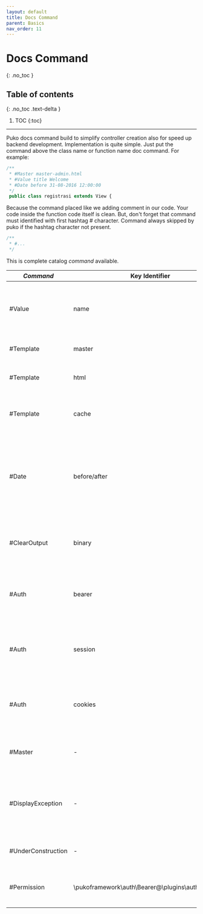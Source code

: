 ```yaml
---
layout: default
title: Docs Command
parent: Basics
nav_order: 11
---
```


# Docs Command
{: .no_toc }

## Table of contents
{: .no_toc .text-delta }

1. TOC
{:toc}

---

Puko docs command build to simplify controller creation also for speed up backend development.
Implementation is quite simple. Just put the command above the class name or function name doc command.
For example:

```php
/**
 * #Master master-admin.html
 * #Value title Welcome
 * #Date before 31-08-2016 12:00:00
 */
 public class registrasi extends View {
```

Because the command placed like we adding comment in our code. 
Your code inside the function code itself is clean.
But, don't forget that command must identified with first hashtag # character.
Command always skipped by puko if the hashtag character not present.

```php
/**
 * #...
 */
```

This is complete catalog *command* available.

|*Command*|Key Identifier|Value|Function|
|---|---|---|---|
|#Value|name|Didit Velliz|To send data named **name** with value **Didit Velliz** directly to the view|
|#Template|master|true/false|Option to use master layout|
|#Template|html|true/false|Option to output html file in browser|
|#Template|cache|true/false|Option to cache output html with pte cache driver|
|#Date|before/after|d-m-Y H:i:s|Option for accessing **function**. So if the server time is outside the specified time then **function** cannot be accessed|
|#ClearOutput|binary|true/false|Option to output results processed through the framework|
|#Auth|bearer|true/false|Option for accessing functions. true to allow logged in only, false to allow all|
|#Auth|session|true/false|Option for accessing functions. true to allow logged in only, false to allow all|
|#Auth|cookies|true/false|Option for accessing functions. true to allow logged in only, false to allow all|
|#Master|-|master.html|Using a custom file for the master layout|
|#DisplayException|-|true/false|Forward the process to *View* or *Service* middleware when an exception occurs|
|#UnderConstruction|-|true/false|Display Under Construction page|
|#Permission|\pukoframework\auth\Bearer@\plugins\auth\UserAuth|permissions@MANAGER|Displaying an not have permission page if check fails|